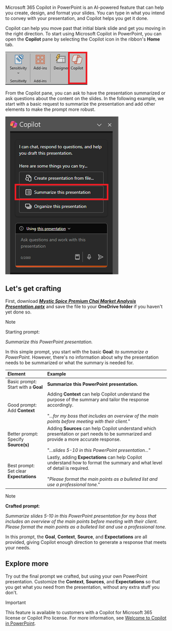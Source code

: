 
Microsoft 365 Copilot in PowerPoint is an AI-powered feature that can help you create, design, and format your slides.  You can type in what you intend to convey with your presentation, and Copilot helps you get it done. 

Copilot can help you move past that initial blank slide and get you moving in the right direction. To start using Microsoft Copilot in PowerPoint, you can open the **Copilot** pane by selecting the Copilot icon in the ribbon's **Home** tab.

![Screenshot of the Copilot icon in the PowerPoint ribbon.](../media/copilot-ribbon-powerpoint.png)

From the Copilot pane, you can ask to have the presentation summarized or ask questions about the content on the slides. In the following example, we start with a basic request to summarize the presentation and add other elements to make the prompt more robust.

![Screenshot of the Copilot panel in PowerPoint upon first opening.](../media/copilot-pane-powerpoint.png)

## Let's get crafting

First, download **_[Mystic Spice Premium Chai Market Analysis Presentation.pptx](https://go.microsoft.com/fwlink/?linkid=2268768)_** and save the file to your **OneDrive folder** if you haven't yet done so.

> [!NOTE]
> Starting prompt:
>
> _Summarize this PowerPoint presentation._

In this simple prompt, you start with the basic **Goal**: _to summarize a PowerPoint._ However, there's no information about why the presentation needs to be summarized or what the summary is needed for.

| Element | Example |
| :------ | :------- |
| Basic prompt: <br>Start with a **Goal** | **Summarize this PowerPoint presentation.** |
| Good prompt: <br>Add **Context** | Adding **Context** can help Copilot understand the purpose of the summary and tailor the response accordingly.<br><br>"_...for my boss that includes an overview of the main points before meeting with their client._" |
| Better prompt: <br>Specify **Source(s)** | Adding **Sources** can help Copilot understand which presentation or part needs to be summarized and provide a more accurate response.<br><br>"_...slides 5-10 in this PowerPoint presentation..._" |
| Best prompt: <br>Set clear **Expectations** | Lastly, adding **Expectations** can help Copilot understand how to format the summary and what level of detail is required.<br><br>"_Please format the main points as a bulleted list and use a professional tone._" |

> [!NOTE]
> **Crafted prompt**:
>
> _Summarize slides 5-10 in this PowerPoint presentation for my boss that includes an overview of the main points before meeting with their client. Please format the main points as a bulleted list and use a professional tone._

In this prompt, the **Goal**, **Context**, **Source**, and **Expectations** are all provided, giving Copilot enough direction to generate a response that meets your needs.

## Explore more

Try out the final prompt we crafted, but using your own PowerPoint presentation. Customize the **Context**, **Sources**, and **Expectations** so that you get what you need from the presentation, without any extra stuff you don't.

> [!IMPORTANT]
> This feature is available to customers with a Copilot for Microsoft 365 license or Copilot Pro license. For more information, see [Welcome to Copilot in PowerPoint](https://support.microsoft.com/office/welcome-to-copilot-in-powerpoint-57133c75-24c0-4519-8096-d0dadf25fb8d).
